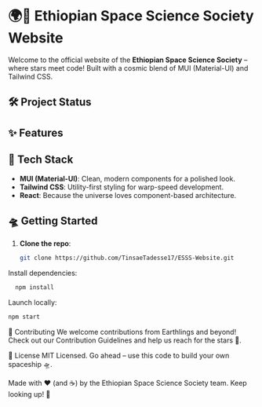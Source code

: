 # 🌍🚀 Ethiopian Space Science Society Website

Welcome to the official website of the **Ethiopian Space Science Society** – where stars meet code! Built with a cosmic blend of MUI (Material-UI) and Tailwind CSS. 


## 🛠️ Project Status

## ✨ Features

## 🚀 Tech Stack

- **MUI (Material-UI)**: Clean, modern components for a polished look.
- **Tailwind CSS**: Utility-first styling for warp-speed development.
- **React**: Because the universe loves component-based architecture.

## 🛸 Getting Started

1. **Clone the repo**:
   ```bash
   git clone https://github.com/TinsaeTadesse17/ESSS-Website.git
   ```
Install dependencies:

```bash
  npm install
```

Launch locally:

```bash
npm start
```

🤝 Contributing
We welcome contributions from Earthlings and beyond! Check out our Contribution Guidelines and help us reach for the stars 🌟.

📜 License
MIT Licensed. Go ahead – use this code to build your own spaceship 🛸.

Made with ❤️ (and ☕) by the Ethiopian Space Science Society team.
Keep looking up! 🌌
